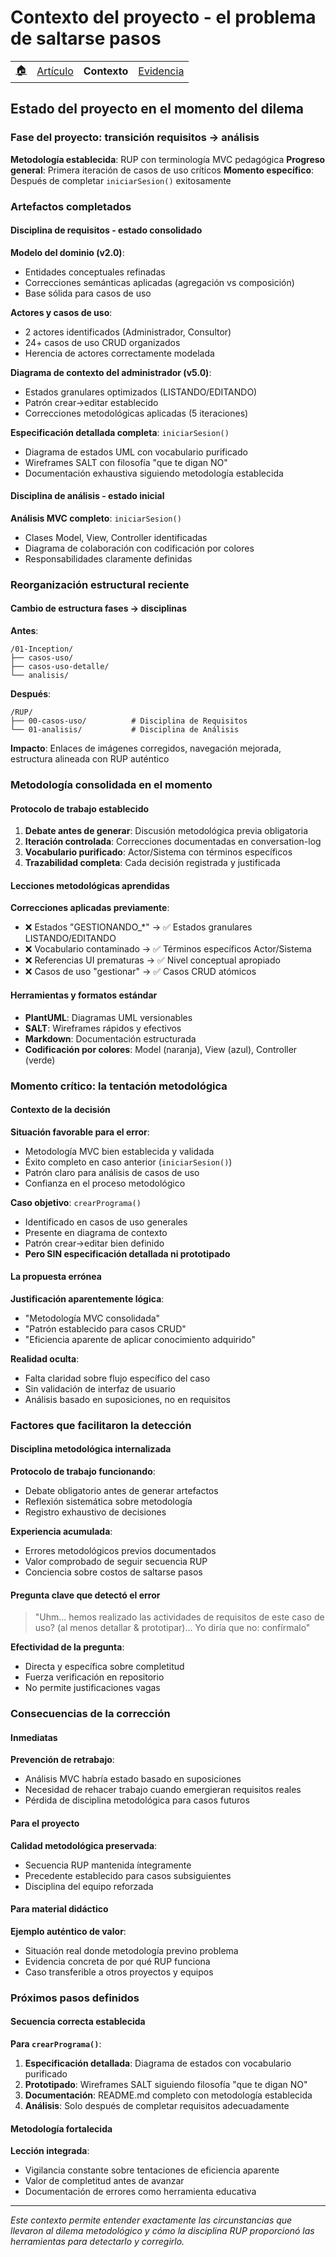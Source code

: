 # Contexto del proyecto - el problema de saltarse pasos

<div align=right>

|||||
|-|-|-|-|
|[🏠️](../README.md)|[Artículo](README.md)|**Contexto**|[Evidencia](evidencia.md)

</div>

## Estado del proyecto en el momento del dilema

### Fase del proyecto: transición requisitos → análisis

**Metodología establecida**: RUP con terminología MVC pedagógica
**Progreso general**: Primera iteración de casos de uso críticos
**Momento específico**: Después de completar `iniciarSesion()` exitosamente

### Artefactos completados

#### Disciplina de requisitos - estado consolidado

**Modelo del dominio (v2.0)**:
- Entidades conceptuales refinadas
- Correcciones semánticas aplicadas (agregación vs composición)
- Base sólida para casos de uso

**Actores y casos de uso**:
- 2 actores identificados (Administrador, Consultor)
- 24+ casos de uso CRUD organizados
- Herencia de actores correctamente modelada

**Diagrama de contexto del administrador (v5.0)**:
- Estados granulares optimizados (LISTANDO/EDITANDO)
- Patrón crear→editar establecido
- Correcciones metodológicas aplicadas (5 iteraciones)

**Especificación detallada completa**: `iniciarSesion()`
- Diagrama de estados UML con vocabulario purificado
- Wireframes SALT con filosofía "que te digan NO"
- Documentación exhaustiva siguiendo metodología establecida

#### Disciplina de análisis - estado inicial

**Análisis MVC completo**: `iniciarSesion()`
- Clases Model, View, Controller identificadas
- Diagrama de colaboración con codificación por colores
- Responsabilidades claramente definidas

### Reorganización estructural reciente

#### Cambio de estructura fases → disciplinas

**Antes**:
```
/01-Inception/
├── casos-uso/
├── casos-uso-detalle/
└── analisis/
```

**Después**:
```
/RUP/
├── 00-casos-uso/          # Disciplina de Requisitos
└── 01-analisis/           # Disciplina de Análisis
```

**Impacto**: Enlaces de imágenes corregidos, navegación mejorada, estructura alineada con RUP auténtico

### Metodología consolidada en el momento

#### Protocolo de trabajo establecido

1. **Debate antes de generar**: Discusión metodológica previa obligatoria
2. **Iteración controlada**: Correcciones documentadas en conversation-log
3. **Vocabulario purificado**: Actor/Sistema con términos específicos
4. **Trazabilidad completa**: Cada decisión registrada y justificada

#### Lecciones metodológicas aprendidas

**Correcciones aplicadas previamente**:
- ❌ Estados "GESTIONANDO_*" → ✅ Estados granulares LISTANDO/EDITANDO
- ❌ Vocabulario contaminado → ✅ Términos específicos Actor/Sistema
- ❌ Referencias UI prematuras → ✅ Nivel conceptual apropiado
- ❌ Casos de uso "gestionar" → ✅ Casos CRUD atómicos

#### Herramientas y formatos estándar

- **PlantUML**: Diagramas UML versionables
- **SALT**: Wireframes rápidos y efectivos
- **Markdown**: Documentación estructurada
- **Codificación por colores**: Model (naranja), View (azul), Controller (verde)

### Momento crítico: la tentación metodológica

#### Contexto de la decisión

**Situación favorable para el error**:
- Metodología MVC bien establecida y validada
- Éxito completo en caso anterior (`iniciarSesion()`)
- Patrón claro para análisis de casos de uso
- Confianza en el proceso metodológico

**Caso objetivo**: `crearPrograma()`
- Identificado en casos de uso generales
- Presente en diagrama de contexto
- Patrón crear→editar bien definido
- **Pero SIN especificación detallada ni prototipado**

#### La propuesta errónea

**Justificación aparentemente lógica**:
- "Metodología MVC consolidada"
- "Patrón establecido para casos CRUD"
- "Eficiencia aparente de aplicar conocimiento adquirido"

**Realidad oculta**:
- Falta claridad sobre flujo específico del caso
- Sin validación de interfaz de usuario
- Análisis basado en suposiciones, no en requisitos

### Factores que facilitaron la detección

#### Disciplina metodológica internalizada

**Protocolo de trabajo funcionando**:
- Debate obligatorio antes de generar artefactos
- Reflexión sistemática sobre metodología
- Registro exhaustivo de decisiones

**Experiencia acumulada**:
- Errores metodológicos previos documentados
- Valor comprobado de seguir secuencia RUP
- Conciencia sobre costos de saltarse pasos

#### Pregunta clave que detectó el error

> "Uhm... hemos realizado las actividades de requisitos de este caso de uso? (al menos detallar & prototipar)... Yo diría que no: confírmalo"

**Efectividad de la pregunta**:
- Directa y específica sobre completitud
- Fuerza verificación en repositorio
- No permite justificaciones vagas

### Consecuencias de la corrección

#### Inmediatas

**Prevención de retrabajo**:
- Análisis MVC habría estado basado en suposiciones
- Necesidad de rehacer trabajo cuando emergieran requisitos reales
- Pérdida de disciplina metodológica para casos futuros

#### Para el proyecto

**Calidad metodológica preservada**:
- Secuencia RUP mantenida íntegramente
- Precedente establecido para casos subsiguientes
- Disciplina del equipo reforzada

#### Para material didáctico

**Ejemplo auténtico de valor**:
- Situación real donde metodología previno problema
- Evidencia concreta de por qué RUP funciona
- Caso transferible a otros proyectos y equipos

### Próximos pasos definidos

#### Secuencia correcta establecida

**Para `crearPrograma()`**:
1. **Especificación detallada**: Diagrama de estados con vocabulario purificado
2. **Prototipado**: Wireframes SALT siguiendo filosofía "que te digan NO"
3. **Documentación**: README.md completo con metodología establecida
4. **Análisis**: Solo después de completar requisitos adecuadamente

#### Metodología fortalecida

**Lección integrada**:
- Vigilancia constante sobre tentaciones de eficiencia aparente
- Valor de completitud antes de avanzar
- Documentación de errores como herramienta educativa

---

*Este contexto permite entender exactamente las circunstancias que llevaron al dilema metodológico y cómo la disciplina RUP proporcionó las herramientas para detectarlo y corregirlo.*